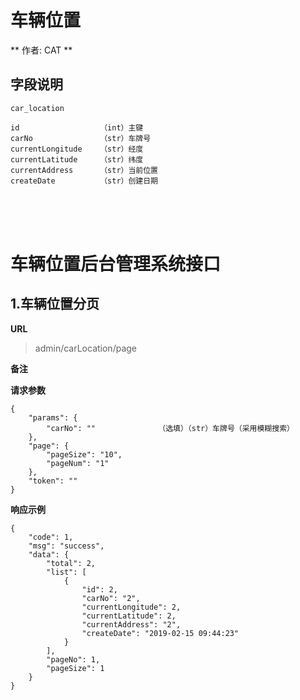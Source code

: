 # 车辆位置 #

** 作者: CAT **

## 字段说明 ##

    car_location
    
    id                  （int）主键
    carNo               （str）车牌号
    currentLongitude    （str）经度
    currentLatitude     （str）纬度
    currentAddress      （str）当前位置
    createDate          （str）创建日期

<br>
<br>
<br>

# 车辆位置后台管理系统接口 #


## 1.车辆位置分页 ##

**URL**
>admin/carLocation/page

**备注**

**请求参数**

    {
    	"params": {
            "carNo": ""              （选填）（str）车牌号（采用模糊搜索）
    	},
        "page": {
    		"pageSize": "10",
    		"pageNum": "1"
    	},
    	"token": ""
	}

**响应示例**

    {
	    "code": 1,
	    "msg": "success",
	    "data": {
	        "total": 2,
	        "list": [
	            {
	                "id": 2,
	                "carNo": "2",
	                "currentLongitude": 2,
	                "currentLatitude": 2,
	                "currentAddress": "2",
	                "createDate": "2019-02-15 09:44:23"
	            }
	        ],
	        "pageNo": 1,
	        "pageSize": 1
	    }
	}
	
	